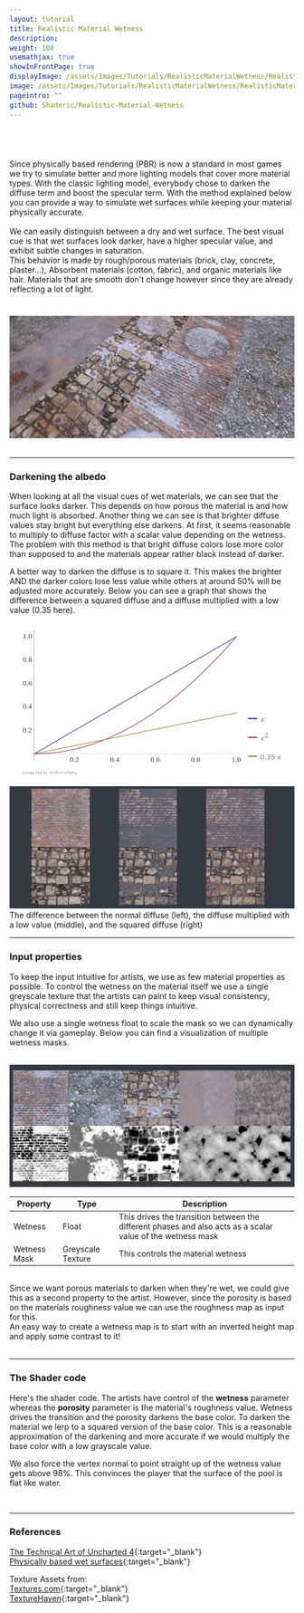 ```yaml
---
layout: tutorial
title: Realistic Material Wetness
description:
weight: 100
usemathjax: true
showInFrontPage: true
displayImage: /assets/Images/Tutorials/RealisticMaterialWetness/RealisticMaterialWetness700x300.webp
image: /assets/Images/Tutorials/RealisticMaterialWetness/RealisticMaterialWetness700x300.webp
pageintro: ""
github: Shaderic/Realistic-Material-Wetness
---
```


<br/>

  <div class="row">
    <!-- <div class="col-lg-6">
       <img class="img-fluid rounded mb-4" src="http://placehold.it/750x450" alt="">
    </div>-->
    <div class="col-lg-6">
      <h1></h1>
      Since physically based rendering (PBR) is now a standard in most games we try to simulate better and more lighting models that cover more material types. With the classic lighting model, everybody chose to darken the diffuse term and boost the specular term. With the method explained below you can provide a way to simulate wet surfaces while keeping your material physically accurate.<br/>
<br/>
We can easily distinguish between a dry and wet surface. The best visual cue is that wet surfaces look darker, have a higher specular value, and exhibit subtle changes in saturation.<br/>
This behavior is made by rough/porous materials (brick, clay, concrete, plaster...), Absorbent materials (cotton, fabric), and organic materials like hair.
Materials that are smooth don't change however since they are already reflecting a lot of light.
    </div>
    <div class="col-lg-6">
<h1 class="my-4"></h1>
        <img class="img-fluid rounded mb-4" src="/assets/Images/Tutorials/RealisticMaterialWetness/RealisticMaterialWetness700x300.webp" alt="">
     </div>
  </div>
  
<br/>
  
---  

### Darkening the albedo

When looking at all the visual cues of wet materials, we can see that the surface looks darker. This depends on how porous the material is and how much light is absorbed. Another thing we can see is that brighter diffuse values stay bright but everything else darkens.
At first, it seems reasonable to multiply to diffuse factor with a scalar value depending on the wetness. The problem with this method is that bright diffuse colors lose more color than supposed to and the materials appear rather black instead of darker.

A better way to darken the diffuse is to square it. This makes the brighter AND the darker colors lose less value while others at around 50% will be adjusted more accurately. Below you can see a graph that shows the difference between a squared diffuse and a diffuse multiplied with a low value (0.35 here).

<div class="row">
    <!-- <div class="col-lg-6">
       <img class="img-fluid rounded mb-4" src="http://placehold.it/750x450" alt="">
    </div>-->
    <div class="col-lg-5">
    <img class="img-fluid rounded mb-4" src="/assets/Images/Tutorials/RealisticMaterialWetness/darkerDiffuseGraph.png" alt="">
    </div>
    <div class="col-lg-6">
        <img class="img-fluid rounded mb-4" src="/assets/Images/Tutorials/RealisticMaterialWetness/DarkeningAlbedo700x300.png" alt="">
        <footer class="blockquote-footer">The difference between the normal diffuse (left), the diffuse multiplied with a low value (middle), and the squared diffuse (right)</footer>
     </div>
  </div>


---  


  
### Input properties
To keep the input intuitive for artists, we use as few material properties as possible.
To control the wetness on the material itself we use a single greyscale texture that the artists can paint to keep visual consistency, physical correctness and still keep things intuitive.

We also use a single wetness float to scale the mask so we can dynamically change it via gameplay.
Below you can find a visualization of multiple wetness masks.

<br/>  

<img class="img-fluid rounded mb-4" src="/assets/Images/Tutorials/RealisticMaterialWetness/WetnessTexture700x300.png" alt="">

<br/>  

| Property        | Type           | Description  |
| ------------- |-------------| -----|
| Wetness      | Float | This drives the transition between the different phases and also acts as a scalar value of the wetness mask |
| Wetness Mask     | Greyscale Texture |   This controls the material wetness  |

<br/>  

<div class="alert alert-info" role="alert">
  Since we want porous materials to darken when they're wet, we could give this as a second property to the artist. However, since the porosity is based on the materials roughness value we can use the roughness map as input for this.
</div>

<div class="alert alert-info" role="alert">
  An easy way to create a wetness map is to start with an inverted height map and apply some contrast to it!
</div>

<br/>
  
---  


### The Shader code
Here's the shader code. The artists have control of the **wetness** parameter whereas the **porosity** parameter is the material's roughness value. Wetness drives the transition and the porosity darkens the base color. To darken the material we lerp to a squared version of the base color. This is a reasonable approximation of the darkening and more accurate if we would multiply the base color with a low grayscale value.

We also force the vertex normal to point straight up of the wetness value gets above 98%. This convinces the player that the surface of the pool is flat like water.

<script src="https://gist.github.com/Shaderic/0bbecff9e134537c051775a8d29dadfd.js"></script>
<script src="https://gist.github.com/Shaderic/1ede66fb72c66a4a7c28cefc8d9b882e.js"></script>
  
<br/>
  
---  
 

### References
[The Technical Art of Uncharted 4](https://advances.realtimerendering.com/other/2016/naughty_dog/NaughtyDog_TechArt_Final.pdf){:target="_blank"}  
[Physically based wet surfaces](https://seblagarde.wordpress.com/2013/03/19/water-drop-3a-physically-based-wet-surfaces/){:target="_blank"}

Texture Assets from:  
[Textures.com](https://www.textures.com/){:target="_blank"}  
[TextureHaven](https://texturehaven.com/){:target="_blank"}

